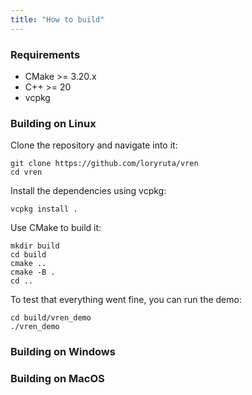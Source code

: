```yaml
---
title: "How to build"
---
```


### Requirements

- CMake >= 3.20.x
- C++ >= 20
- vcpkg

### Building on Linux

Clone the repository and navigate into it:
```
git clone https://github.com/loryruta/vren
cd vren
```

Install the dependencies using vcpkg:
```
vcpkg install .
```

Use CMake to build it:
```
mkdir build
cd build
cmake ..
cmake -B .
cd ..
```

To test that everything went fine, you can run the demo:
```
cd build/vren_demo
./vren_demo
```

### Building on Windows
### Building on MacOS
